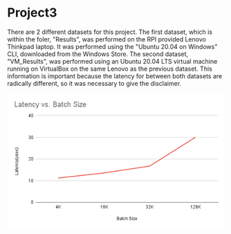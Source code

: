 # Project3

There are 2 different datasets for this project. The first dataset, which is within the foler, "Results", was performed on the RPI provided Lenovo Thinkpad laptop. It was performed using the "Ubuntu 20.04 on Windows" CLI, downloaded from the Windows Store. The second dataset, "VM_Results", was performed using an Ubuntu 20.04 LTS virtual machine running on VirtualBox on the same Lenovo as the previous dataset. This information is important because the latency for between both datasets are radically different, so it was necessary to give the disclaimer. 


![](https://github.com/danielle-den/Project3/blob/main/figures/1%20iodepth%20read%20Latency.png)


